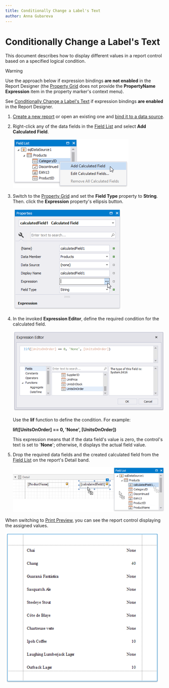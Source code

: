 ```yaml
---
title: Conditionally Change a Label's Text
author: Anna Gubareva
---
```

# Conditionally Change a Label's Text

This document describes how to display different values in a report control based on a specified logical condition.

> [!Warning]
> Use the approach below if expression bindings **are not enabled** in the Report Designer (the [Property Grid](../../report-designer-tools/ui-panels/property-grid.md) does not provide the **PropertyName Expression** item in the property marker's context menu).
>
> See [Conditionally Change a Label's Text](../shape-data-expression-bindings/conditionally-change-a-label-text.md) if expression bindings **are enabled** in the Report Designer.

1. [Create a new report](../../add-new-reports.md) or open an existing one and [bind it to a data source](../../bind-to-data.md).

2. Right-click any of the data fields in the [Field List](../../report-designer-tools/ui-panels/field-list.md) and select **Add Calculated Field**.

    ![](../../../../../images/eurd-win-shaping-add-calculated-field.png)

3. Switch to the [Property Grid](../../report-designer-tools/ui-panels/property-grid.md) and set the **Field Type** property to **String**. Then. click the  **Expression** property's ellipsis button.

    ![](../../../../../images/eurd-win-shaping-calculated-field-expression-property.png)

4. In the invoked **Expression Editor**, define the required condition for the calculated field.

    ![](../../../../../images/eurd-win-shaping-calculated-field-expression-for-custom-text.png)

	Use the **Iif** function to define the condition. For example:
    
    **Iif([UnitsOnOrder] == 0, 'None', [UnitsOnOrder])**
	
	This expression means that if the data field's value is zero, the control's text is set to '**None**'; otherwise, it displays the actual field value.

5. Drop the required data fields and the created calculated field from the [Field List](../../report-designer-tools/ui-panels/field-list.md) on the report's Detail band.
	
	![](../../../../../images/eurd-win-shaping-layout-for-custom-text.png) 

When switching to [Print Preview](../../preview-print-and-export-reports.md), you can see the report control displaying the assigned values.

![](../../../../../images/eurd-win-shaping-label-custom-text-result.png)
